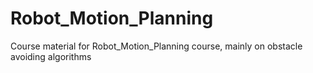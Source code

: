 # Robot_Motion_Planning
Course material for Robot_Motion_Planning course, mainly on obstacle avoiding algorithms
